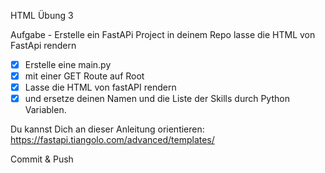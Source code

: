 HTML Übung 3


Aufgabe  - Erstelle ein FastAPi Project in deinem Repo lasse die HTML von FastApi rendern

- [x] Erstelle eine main.py 
- [x] mit einer GET Route auf Root
- [x] Lasse die HTML von fastAPI rendern
- [x]  und ersetze deinen Namen und die Liste der Skills durch Python Variablen.

Du kannst Dich an dieser Anleitung orientieren:
https://fastapi.tiangolo.com/advanced/templates/

Commit & Push

